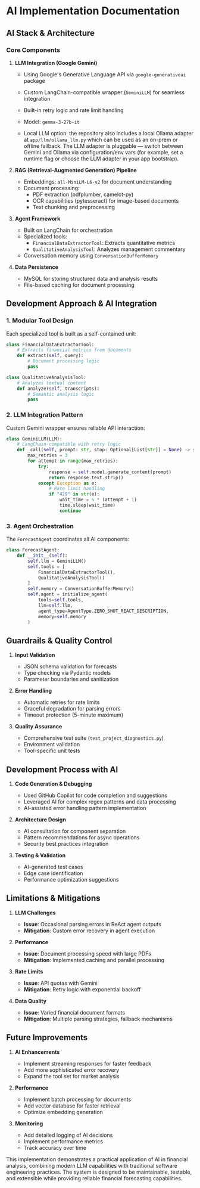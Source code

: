# AI Implementation Documentation

## AI Stack & Architecture

### Core Components

1. **LLM Integration (Google Gemini)**
   - Using Google's Generative Language API via `google-generativeai` package
   - Custom LangChain-compatible wrapper (`GeminiLLM`) for seamless integration
   - Built-in retry logic and rate limit handling
   - Model: `gemma-3-27b-it`

   - Local LLM option: the repository also includes a local Ollama adapter at `app/llm/ollama_llm.py` which can be used as an on-prem or offline fallback. The LLM adapter is pluggable — switch between Gemini and Ollama via configuration/env vars (for example, set a runtime flag or choose the LLM adapter in your app bootstrap).

2. **RAG (Retrieval-Augmented Generation) Pipeline**
   - Embeddings: `all-MiniLM-L6-v2` for document understanding
   - Document processing:
     - PDF extraction (pdfplumber, camelot-py)
     - OCR capabilities (pytesseract) for image-based documents
     - Text chunking and preprocessing

3. **Agent Framework**
   - Built on LangChain for orchestration
   - Specialized tools:
     - `FinancialDataExtractorTool`: Extracts quantitative metrics
     - `QualitativeAnalysisTool`: Analyzes management commentary
   - Conversation memory using `ConversationBufferMemory`

4. **Data Persistence**
   - MySQL for storing structured data and analysis results
   - File-based caching for document processing

## Development Approach & AI Integration

### 1. Modular Tool Design

Each specialized tool is built as a self-contained unit:

```python
class FinancialDataExtractorTool:
    # Extracts financial metrics from documents
    def extract(self, query):
        # Document processing logic
        pass

class QualitativeAnalysisTool:
    # Analyzes textual content
    def analyze(self, transcripts):
        # Semantic analysis logic
        pass
```

### 2. LLM Integration Pattern

Custom Gemini wrapper ensures reliable API interaction:

```python
class GeminiLLM(LLM):
    # LangChain-compatible with retry logic
    def _call(self, prompt: str, stop: Optional[List[str]] = None) -> str:
        max_retries = 3
        for attempt in range(max_retries):
            try:
                response = self.model.generate_content(prompt)
                return response.text.strip()
            except Exception as e:
                # Rate limit handling
                if "429" in str(e):
                    wait_time = 5 * (attempt + 1)
                    time.sleep(wait_time)
                    continue
```

### 3. Agent Orchestration

The `ForecastAgent` coordinates all AI components:

```python
class ForecastAgent:
    def __init__(self):
        self.llm = GeminiLLM()
        self.tools = [
            FinancialDataExtractorTool(),
            QualitativeAnalysisTool()
        ]
        self.memory = ConversationBufferMemory()
        self.agent = initialize_agent(
            tools=self.tools,
            llm=self.llm,
            agent_type=AgentType.ZERO_SHOT_REACT_DESCRIPTION,
            memory=self.memory
        )
```

## Guardrails & Quality Control

1. **Input Validation**
   - JSON schema validation for forecasts
   - Type checking via Pydantic models
   - Parameter boundaries and sanitization

2. **Error Handling**
   - Automatic retries for rate limits
   - Graceful degradation for parsing errors
   - Timeout protection (5-minute maximum)

3. **Quality Assurance**
   - Comprehensive test suite (`test_project_diagnostics.py`)
   - Environment validation
   - Tool-specific unit tests

## Development Process with AI

1. **Code Generation & Debugging**
   - Used GitHub Copilot for code completion and suggestions
   - Leveraged AI for complex regex patterns and data processing
   - AI-assisted error handling pattern implementation

2. **Architecture Design**
   - AI consultation for component separation
   - Pattern recommendations for async operations
   - Security best practices integration

3. **Testing & Validation**
   - AI-generated test cases
   - Edge case identification
   - Performance optimization suggestions

## Limitations & Mitigations

1. **LLM Challenges**
   - **Issue**: Occasional parsing errors in ReAct agent outputs
   - **Mitigation**: Custom error recovery in agent execution

2. **Performance**
   - **Issue**: Document processing speed with large PDFs
   - **Mitigation**: Implemented caching and parallel processing

3. **Rate Limits**
   - **Issue**: API quotas with Gemini
   - **Mitigation**: Retry logic with exponential backoff

4. **Data Quality**
   - **Issue**: Varied financial document formats
   - **Mitigation**: Multiple parsing strategies, fallback mechanisms

## Future Improvements

1. **AI Enhancements**
   - Implement streaming responses for faster feedback
   - Add more sophisticated error recovery
   - Expand the tool set for market analysis

2. **Performance**
   - Implement batch processing for documents
   - Add vector database for faster retrieval
   - Optimize embedding generation

3. **Monitoring**
   - Add detailed logging of AI decisions
   - Implement performance metrics
   - Track accuracy over time

This implementation demonstrates a practical application of AI in financial analysis, combining modern LLM capabilities with traditional software engineering practices. The system is designed to be maintainable, testable, and extensible while providing reliable financial forecasting capabilities.